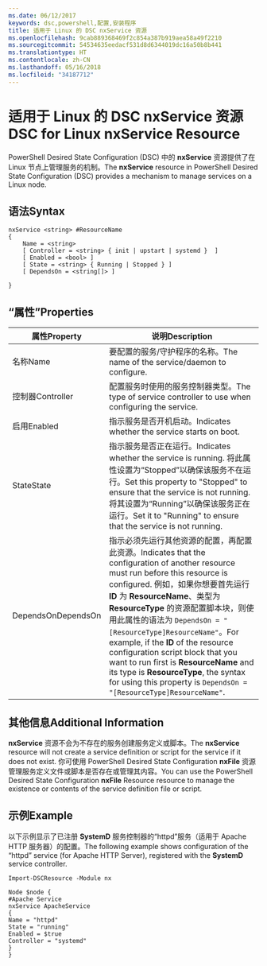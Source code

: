 ```yaml
---
ms.date: 06/12/2017
keywords: dsc,powershell,配置,安装程序
title: 适用于 Linux 的 DSC nxService 资源
ms.openlocfilehash: 9cab889368469f2c854a387b919aea58a49f2210
ms.sourcegitcommit: 54534635eedacf531d8d6344019dc16a50b8b441
ms.translationtype: HT
ms.contentlocale: zh-CN
ms.lasthandoff: 05/16/2018
ms.locfileid: "34187712"
---
```

# <a name="dsc-for-linux-nxservice-resource"></a><span data-ttu-id="62699-103">适用于 Linux 的 DSC nxService 资源</span><span class="sxs-lookup"><span data-stu-id="62699-103">DSC for Linux nxService Resource</span></span>

<span data-ttu-id="62699-104">PowerShell Desired State Configuration (DSC) 中的 **nxService** 资源提供了在 Linux 节点上管理服务的机制。</span><span class="sxs-lookup"><span data-stu-id="62699-104">The **nxService** resource in PowerShell Desired State Configuration (DSC) provides a mechanism to manage services on a Linux node.</span></span>

## <a name="syntax"></a><span data-ttu-id="62699-105">语法</span><span class="sxs-lookup"><span data-stu-id="62699-105">Syntax</span></span>

```
nxService <string> #ResourceName
{
    Name = <string>
    [ Controller = <string> { init | upstart | systemd }  ]
    [ Enabled = <bool> ]
    [ State = <string> { Running | Stopped } ]
    [ DependsOn = <string[]> ]

}
```

## <a name="properties"></a><span data-ttu-id="62699-106">“属性”</span><span class="sxs-lookup"><span data-stu-id="62699-106">Properties</span></span>
|  <span data-ttu-id="62699-107">属性</span><span class="sxs-lookup"><span data-stu-id="62699-107">Property</span></span> |  <span data-ttu-id="62699-108">说明</span><span class="sxs-lookup"><span data-stu-id="62699-108">Description</span></span> |
|---|---|
| <span data-ttu-id="62699-109">名称</span><span class="sxs-lookup"><span data-stu-id="62699-109">Name</span></span>| <span data-ttu-id="62699-110">要配置的服务/守护程序的名称。</span><span class="sxs-lookup"><span data-stu-id="62699-110">The name of the service/daemon to configure.</span></span>|
| <span data-ttu-id="62699-111">控制器</span><span class="sxs-lookup"><span data-stu-id="62699-111">Controller</span></span>| <span data-ttu-id="62699-112">配置服务时使用的服务控制器类型。</span><span class="sxs-lookup"><span data-stu-id="62699-112">The type of service controller to use when configuring the service.</span></span>|
| <span data-ttu-id="62699-113">启用</span><span class="sxs-lookup"><span data-stu-id="62699-113">Enabled</span></span>| <span data-ttu-id="62699-114">指示服务是否开机启动。</span><span class="sxs-lookup"><span data-stu-id="62699-114">Indicates whether the service starts on boot.</span></span>|
| <span data-ttu-id="62699-115">State</span><span class="sxs-lookup"><span data-stu-id="62699-115">State</span></span>| <span data-ttu-id="62699-116">指示服务是否正在运行。</span><span class="sxs-lookup"><span data-stu-id="62699-116">Indicates whether the service is running.</span></span> <span data-ttu-id="62699-117">将此属性设置为“Stopped”以确保该服务不在运行。</span><span class="sxs-lookup"><span data-stu-id="62699-117">Set this property to "Stopped" to ensure that the service is not running.</span></span> <span data-ttu-id="62699-118">将其设置为“Running”以确保该服务正在运行。</span><span class="sxs-lookup"><span data-stu-id="62699-118">Set it to "Running" to ensure that the service is not running.</span></span>|
| <span data-ttu-id="62699-119">DependsOn</span><span class="sxs-lookup"><span data-stu-id="62699-119">DependsOn</span></span> | <span data-ttu-id="62699-120">指示必须先运行其他资源的配置，再配置此资源。</span><span class="sxs-lookup"><span data-stu-id="62699-120">Indicates that the configuration of another resource must run before this resource is configured.</span></span> <span data-ttu-id="62699-121">例如，如果你想要首先运行 **ID** 为 **ResourceName**、类型为 **ResourceType** 的资源配置脚本块，则使用此属性的语法为 `DependsOn = "[ResourceType]ResourceName"`。</span><span class="sxs-lookup"><span data-stu-id="62699-121">For example, if the **ID** of the resource configuration script block that you want to run first is **ResourceName** and its type is **ResourceType**, the syntax for using this property is `DependsOn = "[ResourceType]ResourceName"`.</span></span>|


## <a name="additional-information"></a><span data-ttu-id="62699-122">其他信息</span><span class="sxs-lookup"><span data-stu-id="62699-122">Additional Information</span></span>

<span data-ttu-id="62699-123">**nxService** 资源不会为不存在的服务创建服务定义或脚本。</span><span class="sxs-lookup"><span data-stu-id="62699-123">The **nxService** resource will not create a service definition or script for the service if it does not exist.</span></span> <span data-ttu-id="62699-124">你可使用 PowerShell Desired State Configuration **nxFile** 资源管理服务定义文件或脚本是否存在或管理其内容。</span><span class="sxs-lookup"><span data-stu-id="62699-124">You can use the PowerShell Desired State Configuration **nxFile** Resource resource to manage the existence or contents of the service definition file or script.</span></span>

## <a name="example"></a><span data-ttu-id="62699-125">示例</span><span class="sxs-lookup"><span data-stu-id="62699-125">Example</span></span>

<span data-ttu-id="62699-126">以下示例显示了已注册 **SystemD** 服务控制器的“httpd”服务（适用于 Apache HTTP 服务器）的配置。</span><span class="sxs-lookup"><span data-stu-id="62699-126">The following example shows configuration of the “httpd” service (for Apache HTTP Server), registered with the **SystemD** service controller.</span></span>

```
Import-DSCResource -Module nx

Node $node {
#Apache Service
nxService ApacheService
{
Name = "httpd"
State = "running"
Enabled = $true
Controller = "systemd"
}
}
```